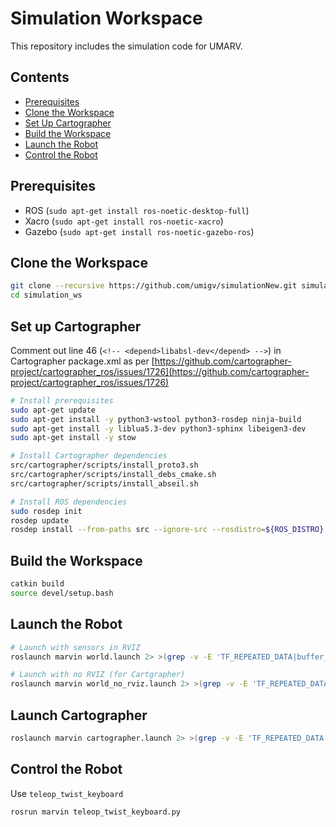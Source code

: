 # Simulation Workspace

This repository includes the simulation code for UMARV.

## Contents

- [Prerequisites](#prerequisites)
- [Clone the Workspace](#clone-the-workspace)
- [Set Up Cartographer](#set-up-cartographer)
- [Build the Workspace](#build-the-workspace)
- [Launch the Robot](#launch-the-robot)
- [Control the Robot](#control-the-robot)

## Prerequisites
  
- ROS (`sudo apt-get install ros-noetic-desktop-full`)
- Xacro (`sudo apt-get install ros-noetic-xacro`)
- Gazebo (`sudo apt-get install ros-noetic-gazebo-ros`)

## Clone the Workspace

```bash
git clone --recursive https://github.com/umigv/simulationNew.git simulation_ws
cd simulation_ws
```

## Set up Cartographer

Comment out line 46 (`<!-- <depend>libabsl-dev</depend> -->`) in Cartographer package.xml as per [https://github.com/cartographer-project/cartographer_ros/issues/1726](https://github.com/cartographer-project/cartographer_ros/issues/1726)

```bash
# Install prerequisites
sudo apt-get update
sudo apt-get install -y python3-wstool python3-rosdep ninja-build
sudo apt-get install -y liblua5.3-dev python3-sphinx libeigen3-dev
sudo apt-get install -y stow

# Install Cartographer dependencies
src/cartographer/scripts/install_proto3.sh
src/cartographer/scripts/install_debs_cmake.sh
src/cartographer/scripts/install_abseil.sh

# Install ROS dependencies
sudo rosdep init
rosdep update
rosdep install --from-paths src --ignore-src --rosdistro=${ROS_DISTRO} -y
```

## Build the Workspace

```bash
catkin build
source devel/setup.bash
```

## Launch the Robot

```bash
# Launch with sensors in RVIZ
roslaunch marvin world.launch 2> >(grep -v -E 'TF_REPEATED_DATA|buffer_core|lookupTransform')

# Launch with no RVIZ (for Cartgrapher)
roslaunch marvin world_no_rviz.launch 2> >(grep -v -E 'TF_REPEATED_DATA|buffer_core|lookupTransform')
```

## Launch Cartographer

```bash
roslaunch marvin cartographer.launch 2> >(grep -v -E 'TF_REPEATED_DATA|buffer_core|lookupTransform')
```

## Control the Robot

Use `teleop_twist_keyboard`

```bash
rosrun marvin teleop_twist_keyboard.py
```
